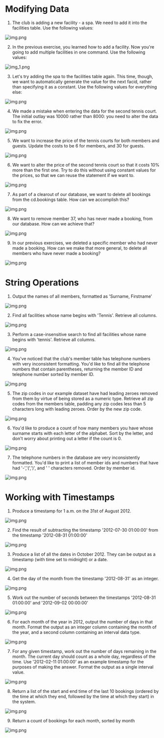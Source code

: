 # Modifying Data

1. The club is adding a new facility - a spa. We need to add it into the facilities table. Use the following values:

![img.png](images/img_99.png)

2. In the previous exercise, you learned how to add a facility. Now you're going to add multiple facilities in one
   command. Use the following values:

![img_1.png](images/img_98.png)

3. Let's try adding the spa to the facilities table again. This time, though, we want to automatically generate the
   value for the next facid, rather than specifying it as a constant. Use the following values for everything else:

![img.png](images/img_97.png)

4. We made a mistake when entering the data for the second tennis court. The initial outlay was 10000 rather than 8000:
   you need to alter the data to fix the error.

![img.png](images/img_96.png)

5. We want to increase the price of the tennis courts for both members and guests. Update the costs to be 6 for members,
   and 30 for guests.

![img.png](images/img_95.png)

6. We want to alter the price of the second tennis court so that it costs 10% more than the first one. Try to do this
   without using constant values for the prices, so that we can reuse the statement if we want to.

![img.png](images/img_94.png)

7. As part of a clearout of our database, we want to delete all bookings from the cd.bookings table. How can we
   accomplish this?

![img.png](images/img_93.png)

8. We want to remove member 37, who has never made a booking, from our database. How can we achieve that?

![img.png](images/img_92.png)

9. In our previous exercises, we deleted a specific member who had never made a booking. How can we make that more
   general, to delete all members who have never made a booking?

![img.png](images/img_91.png)

# String Operations

1. Output the names of all members, formatted as 'Surname, Firstname'

![img.png](images/img_90.png)

2. Find all facilities whose name begins with 'Tennis'. Retrieve all columns.

![img.png](images/img_89.png)

3. Perform a case-insensitive search to find all facilities whose name begins with 'tennis'. Retrieve all columns.

![img.png](images/img_88.png)

4. You've noticed that the club's member table has telephone numbers with very inconsistent formatting. You'd like to
   find all the telephone numbers that contain parentheses, returning the member ID and telephone number sorted by
   member ID.

![img.png](images/img_87.png)

5. The zip codes in our example dataset have had leading zeroes removed from them by virtue of being stored as a numeric
   type. Retrieve all zip codes from the members table, padding any zip codes less than 5 characters long with leading
   zeroes. Order by the new zip code.

![img.png](images/img_86.png)

6. You'd like to produce a count of how many members you have whose surname starts with each letter of the alphabet.
   Sort by the letter, and don't worry about printing out a letter if the count is 0.

![img.png](images/img_85.png)

7. The telephone numbers in the database are very inconsistently formatted. You'd like to print a list of member ids and
   numbers that have had '-','(',')', and ' ' characters removed. Order by member id.

![img.png](images/img_84.png)

# Working with Timestamps

1. Produce a timestamp for 1 a.m. on the 31st of August 2012.

![img.png](images/img_83.png)

2. Find the result of subtracting the timestamp '2012-07-30 01:00:00' from the timestamp '2012-08-31 01:00:00'

![img.png](images/img_82.png)

3. Produce a list of all the dates in October 2012. They can be output as a timestamp (with time set to midnight) or a
   date.

![img.png](images/img_81.png)

4. Get the day of the month from the timestamp '2012-08-31' as an integer.

![img.png](images/img_80.png)

5. Work out the number of seconds between the timestamps '2012-08-31 01:00:00' and '2012-09-02 00:00:00'

![img.png](images/img_79.png)

6. For each month of the year in 2012, output the number of days in that month. Format the output as an integer column
   containing the month of the year, and a second column containing an interval data type.

![img.png](images/img_78.png)

7. For any given timestamp, work out the number of days remaining in the month. The current day should count as a whole
   day, regardless of the time. Use '2012-02-11 01:00:00' as an example timestamp for the purposes of making the answer.
   Format the output as a single interval value.

![img.png](images/img_77.png)

8. Return a list of the start and end time of the last 10 bookings (ordered by the time at which they end, followed by
   the time at which they start) in the system.

![img.png](images/img_76.png)

9. Return a count of bookings for each month, sorted by month

![img.png](images/img_75.png)